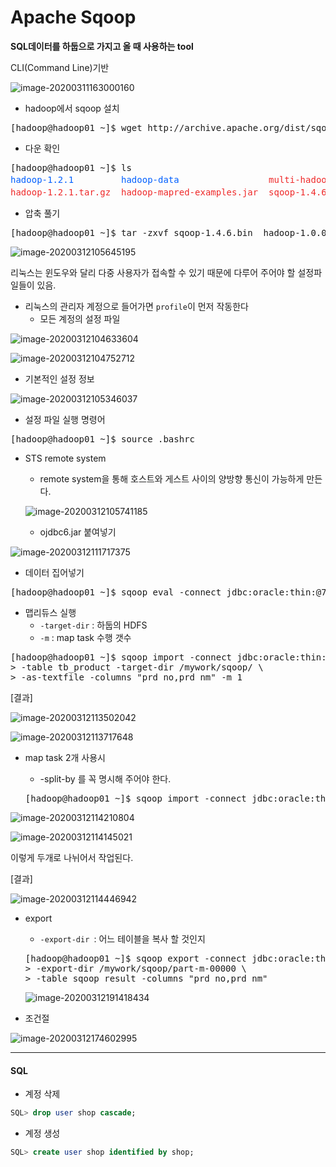 # Apache Sqoop

**SQL데이터를 하둡으로 가지고 올 때 사용하는 tool**

CLI(Command Line)기반 

![image-20200311163000160](images/image-20200311163000160.png)

* hadoop에서 sqoop 설치


<pre>[hadoop@hadoop01 ~]$ wget http://archive.apache.org/dist/sqoop/1.4.6/sqoop-1.4.6.bin__hadoop-1.0.0.tar.gz
</pre>

* 다운 확인

<pre>[hadoop@hadoop01 ~]$ ls
<font color="#005FFF">hadoop-1.2.1</font>         <font color="#005FFF">hadoop-data</font>                 <font color="#EF2929">multi-hadoop-examples.jar</font>             <font color="#005FFF">test</font>  <font color="#005FFF">다운로드</font>  <font color="#005FFF">바탕화면</font>  <font color="#005FFF">사진</font>  <font color="#005FFF">음악</font>
<font color="#EF2929">hadoop-1.2.1.tar.gz</font>  <font color="#EF2929">hadoop-mapred-examples.jar</font>  <font color="#EF2929">sqoop-1.4.6.bin__hadoop-1.0.0.tar.gz</font>  <font color="#005FFF">공개</font>  <font color="#005FFF">문서</font>      <font color="#005FFF">비디오</font>    <font color="#005FFF">서식</font>
</pre>

* 압축 풀기

<pre>[hadoop@hadoop01 ~]$ tar -zxvf sqoop-1.4.6.bin__hadoop-1.0.0.tar.gz 
</pre>

![image-20200312105645195](images/image-20200312105645195.png)

리눅스는 윈도우와 달리 다중 사용자가 접속할 수 있기 때문에 다루어 주어야 할 설정파일들이 있음.

* 리눅스의 관리자 계정으로 들어가면 `profile`이 먼저 작동한다
  *  모든 계정의 설정 파일

![image-20200312104633604](images/image-20200312104633604.png)

![image-20200312104752712](images/image-20200312104752712.png)

- 기본적인 설정 정보

![image-20200312105346037](images/image-20200312105346037.png)

* 설정 파일 실행 명령어

<pre>[hadoop@hadoop01 ~]$ source .bashrc
</pre>

* STS remote system

  * remote system을 통해 호스트와 게스트 사이의 양방향 통신이 가능하게 만든다.

  ![image-20200312105741185](images/image-20200312105741185.png)

  * ojdbc6.jar 붙여넣기 

![image-20200312111717375](images/image-20200312111717375.png)

* 데이터 집어넣기

<pre>[hadoop@hadoop01 ~]$ sqoop eval -connect jdbc:oracle:thin:@70.12.115.64:1521:xe -username shop -password shop -query &quot;select * from tb_product&quot;
</pre>

* 맵리듀스 실행 
  * `-target-dir` : 하둡의 HDFS
  * `-m` :  map task 수행 갯수 

<pre>[hadoop@hadoop01 ~]$ sqoop import -connect jdbc:oracle:thin:@70.12.115.64:1521:xe -username shop -password shop \
&gt; -table tb_product -target-dir /mywork/sqoop/ \
&gt; -as-textfile -columns &quot;prd_no,prd_nm&quot; -m 1
</pre>

[결과]

![image-20200312113502042](images/image-20200312113502042.png)

![image-20200312113717648](images/image-20200312113717648.png)

* map task 2개 사용시

  * -split-by 를 꼭 명시해 주어야 한다.

  <pre>[hadoop@hadoop01 ~]$ sqoop import -connect jdbc:oracle:thin:@70.12.115.64:1521:xe -username shop -password shop -table tb_product -target-dir /mywork/sqoop2/ -as-textfile -columns &quot;prd_no,prd_nm&quot; -split-by prd_no -m 2
  </pre>

![image-20200312114210804](images/image-20200312114210804.png)

![image-20200312114145021](images/image-20200312114145021.png)

이렇게 두개로 나뉘어서 작업된다.

[결과]

![image-20200312114446942](images/image-20200312114446942.png)

* export 

  * `-export-dir `: 어느 테이블을 복사 할 것인지

  <pre>[hadoop@hadoop01 ~]$ sqoop export -connect jdbc:oracle:thin:@70.12.115.64:1521:xe -username shop -password shop \
  &gt; -export-dir /mywork/sqoop/part-m-00000 \
  &gt; -table sqoop_result -columns &quot;prd_no,prd_nm&quot; 
  </pre>
  
  ![image-20200312191418434](images/image-20200312191418434.png)
  
* 조건절

![image-20200312174602995](images/image-20200312174602995.png)

---



#### SQL

* 계정 삭제

```sql
SQL> drop user shop cascade;
```

* 계정 생성

``` sql
SQL> create user shop identified by shop;
```


